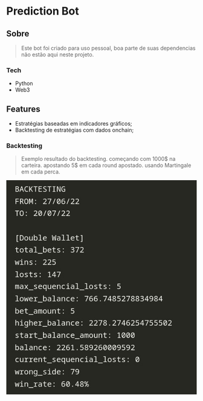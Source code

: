 # Prediction Bot
## Sobre
> Este bot foi criado para uso pessoal, boa parte de suas dependencias não estão aqui neste projeto.


### Tech
- Python
- Web3


## Features
 - Estratégias baseadas em indicadores gráficos;
 - Backtesting de estratégias com dados onchain;


### Backtesting
> Exemplo resultado do backtesting.
> começando com 1000$ na carteira.
> apostando 5$ em cada round apostado.
> usando Martingale em cada perca.

![alt text](https://github.com/lucasccampos/prediction_cake/blob/master/screenshots/backtesting_result.jpg?raw=true)